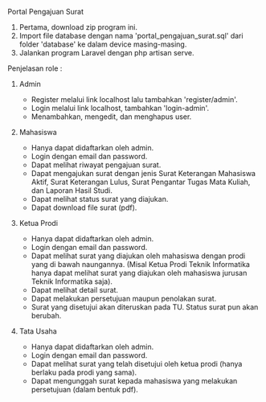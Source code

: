 Portal Pengajuan Surat

1. Pertama, download zip program ini.
2. Import file database dengan nama 'portal_pengajuan_surat.sql' dari folder 'database' ke dalam device masing-masing.
3. Jalankan program Laravel dengan php artisan serve.

Penjelasan role : 
1. Admin
   - Register melalui link localhost lalu tambahkan 'register/admin'.
   - Login melalui link localhost, tambahkan 'login-admin'.
   - Menambahkan, mengedit, dan menghapus user.

2. Mahasiswa
   - Hanya dapat didaftarkan oleh admin.
   - Login dengan email dan password.
   - Dapat melihat riwayat pengajuan surat.
   - Dapat mengajukan surat dengan jenis Surat Keterangan Mahasiswa Aktif, Surat Keterangan Lulus, Surat Pengantar Tugas Mata Kuliah, dan Laporan Hasil Studi.
   - Dapat melihat status surat yang diajukan.
   - Dapat download file surat (pdf).
  
3. Ketua Prodi
   - Hanya dapat didaftarkan oleh admin.
   - Login dengan email dan password.
   - Dapat melihat surat yang diajukan oleh mahasiswa dengan prodi yang di bawah naungannya. (Misal Ketua Prodi Teknik Informatika hanya dapat melihat surat yang diajukan oleh mahasiswa jurusan Teknik Informatika saja).
   - Dapat melihat detail surat.
   - Dapat melakukan persetujuan maupun penolakan surat.
   - Surat yang disetujui akan diteruskan pada TU. Status surat pun akan berubah.
  
4. Tata Usaha
   - Hanya dapat didaftarkan oleh admin.
   - Login dengan email dan password.
   - Dapat melihat surat yang telah disetujui oleh ketua prodi (hanya berlaku pada prodi yang sama).
   - Dapat mengunggah surat kepada mahasiswa yang melakukan persetujuan (dalam bentuk pdf).

